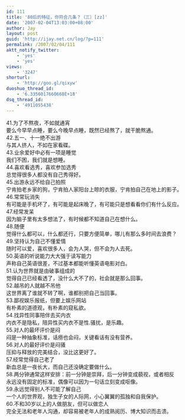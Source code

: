 ```yaml
---
id: 111
title: '80后的特征，你符合几条？（三）[zz]'
date: '2007-02-04T13:03:00+08:00'
author: Jay
layout: post
guid: 'http://ijay.net.cn/log/?p=111'
permalink: /2007/02/04/111
aktt_notify_twitter:
    - 'yes'
    - 'yes'
views:
    - '3247'
shorturl:
    - 'http://goo.gl/qixyw'
duoshuo_thread_id:
    - '6.3356017660668E+18'
dsq_thread_id:
    - '4911055438'
---
```


41.为了不熬夜，不如就通宵<br />要么今早早点睡，要么今晚早点睡，既然已经熬了，就干脆熬通。<br />42.五一、十一绝不出游<br />与其人挤人，不如在家看碟。<br />43.业余爱好中必有一项是睡觉<br />我们不困，我们就是想睡。<br />44.喜欢看选秀，喜欢参加选秀<br />总觉得很多人都没有自己秀得好。<br />45.出游永远不给自己拍照<br />宁肯拍老乡家的狗，宁肯拍人家阳台上晾的衣服，宁肯拍自己在地上的影子。<br />46.常常玩消失<br />有可能是手机坏了，有可能是起床晚了，有可能只是想看看你们有什么反应。<br />47.经常发呆<br />因为脑子里有太多想法了，有时候都不知道自己在想什么。<br />48.随便<br />觉得什么都可以，什么都还行，只要方便简单，哪儿有那么多时间去浪费？<br />49.坚持认为自己不懂爱情<br />随时可以爱，喜欢很多人，会为人哭，但不会为人去死。<br />50.英语的听说能力大大强于读写能力<br />声称自己英语很差，不过基本都能听懂英语电影对白。<br />51.认为世界就是由破事组成的<br />觉得自己已经看透了，没什么大不了的，社会就是那么回事。<br />52.越吊的人就越不吊他<br />这世界离了谁就不转了啊，谁都别把自己当回事。<br />53.鄙视娱乐报纸，但要上娱乐网站<br />有朴素的道德观，有朴素的窥私欲。<br />54.找异性同事陪伴去买内衣<br />内衣不是隐私，陪异性买内衣不是性.骚扰，是乐趣。<br />55.对人的最坏评价是闷<br />闷是一种抽象标准，话痨也会闷，关键看话有没有营养。<br />56.对人的最好评价是闷骚<br />压抑与释放的完美结合，没比这更好了。<br />57.经常觉得自己老了<br />新血总是一夜长大，而自己还没确定要做什么。<br />58.两分钟通常这样安排：前一分钟是崇拜，后一分钟变成藐视，或者相反<br />永远没有固定的标准，偶像可以因为一句话立刻变成呕像。<br />59.永远觉得别人不可能了解自己<br />一个人的世界观，独生子女的人际网，小心翼翼的孤独和自我保护。<br />60.不和30岁以上的人做朋友，但可以做恋人<br />完全无法和老年人沟通，却容易被老年人的成熟阅历、博大知识而击溃。<br />